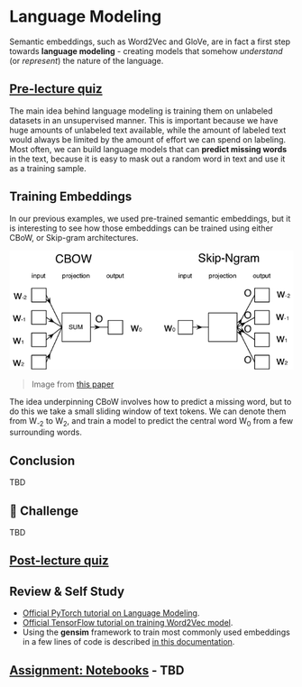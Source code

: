 
# Language Modeling

Semantic embeddings, such as Word2Vec and GloVe, are in fact a first step towards **language modeling** - creating models that somehow *understand* (or *represent*) the nature of the language. 

## [Pre-lecture quiz](tbd)

The main idea behind language modeling is training them on unlabeled datasets in an unsupervised manner. This is important because we have huge amounts of unlabeled text available, while the amount of labeled text would always be limited by the amount of effort we can spend on labeling. Most often, we can build language models that can **predict missing words** in the text, because it is easy to mask out a random word in text and use it as a training sample.

## Training Embeddings

In our previous examples, we used pre-trained semantic embeddings, but it is interesting to see how those embeddings can be trained using either CBoW, or Skip-gram architectures.

![image from paper on converting words to vectors](../14-Embeddings/images/example-algorithms-for-converting-words-to-vectors.png)

> Image from [this paper](https://arxiv.org/pdf/1301.3781.pdf)

The idea underpinning CBoW involves how to predict a missing word, but to do this we take a small sliding window of text tokens. We can denote them from W<sub>-2</sub> to W<sub>2</sub>, and train a model to predict the central word W<sub>0</sub> from a few surrounding words.

## Conclusion

TBD

## 🚀 Challenge

TBD

## [Post-lecture quiz](tbd)

## Review & Self Study

* [Official PyTorch tutorial on Language Modeling](https://pytorch.org/tutorials/beginner/nlp/word_embeddings_tutorial.html).
* [Official TensorFlow tutorial on training Word2Vec model](https://www.TensorFlow.org/tutorials/text/word2vec).
* Using the **gensim** framework to train most commonly used embeddings in a few lines of code is described [in this documentation](https://pytorch.org/tutorials/beginner/nlp/word_embeddings_tutorial.html).

## [Assignment: Notebooks](assignment.md) - TBD
